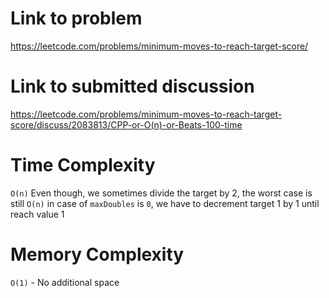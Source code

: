# Link to problem
https://leetcode.com/problems/minimum-moves-to-reach-target-score/

# Link to submitted discussion
https://leetcode.com/problems/minimum-moves-to-reach-target-score/discuss/2083813/CPP-or-O(n)-or-Beats-100-time

# Time Complexity
`O(n)`
Even though, we sometimes divide the target by 2, the worst case is still `O(n)` in case of `maxDoubles` is `0`, we have to decrement target 1 by 1 until reach value 1

# Memory Complexity
`O(1)` - No additional space
